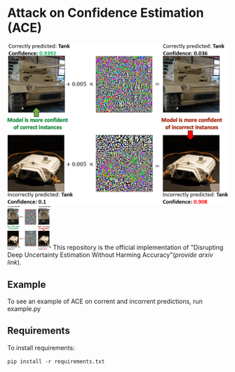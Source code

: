 # Attack on Confidence Estimation (ACE)
![](https://github.com/IdoGalil/ACE/blob/main/demonstration.PNG)
<img src="https://github.com/IdoGalil/ACE/blob/main/demonstration.PNG" width="100" height="100">
This repository is the official implementation of "Disrupting Deep Uncertainty Estimation Without Harming Accuracy"(*provide arxiv link*).

## Example
To see an example of ACE on corrent and incorrent predictions, run example.py

## Requirements

To install requirements:

```setup
pip install -r requirements.txt
```
